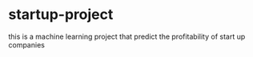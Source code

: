 # startup-project
this is a machine learning project that predict the profitability of start up companies 

